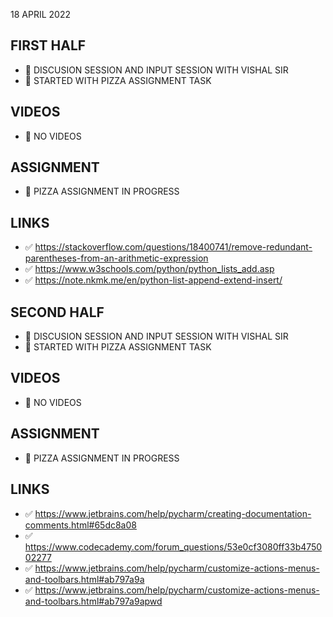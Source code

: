 18 APRIL 2022

## FIRST HALF

- 🚧 DISCUSION SESSION AND INPUT SESSION WITH VISHAL SIR
- 🚧 STARTED WITH PIZZA ASSIGNMENT TASK

## VIDEOS

- 🚫 NO VIDEOS

## ASSIGNMENT 

- 🚧 PIZZA ASSIGNMENT IN PROGRESS

## LINKS

- ✅ https://stackoverflow.com/questions/18400741/remove-redundant-parentheses-from-an-arithmetic-expression
- ✅ https://www.w3schools.com/python/python_lists_add.asp
- ✅ https://note.nkmk.me/en/python-list-append-extend-insert/

## SECOND HALF

- 🚧 DISCUSION SESSION AND INPUT SESSION WITH VISHAL SIR
- 🚧 STARTED WITH PIZZA ASSIGNMENT TASK

## VIDEOS

- 🚫 NO VIDEOS

## ASSIGNMENT 

- 🚧 PIZZA ASSIGNMENT IN PROGRESS

## LINKS

- ✅ https://www.jetbrains.com/help/pycharm/creating-documentation-comments.html#65dc8a08
- ✅ https://www.codecademy.com/forum_questions/53e0cf3080ff33b475002277
- ✅ https://www.jetbrains.com/help/pycharm/customize-actions-menus-and-toolbars.html#ab797a9a
- ✅ https://www.jetbrains.com/help/pycharm/customize-actions-menus-and-toolbars.html#ab797a9apwd